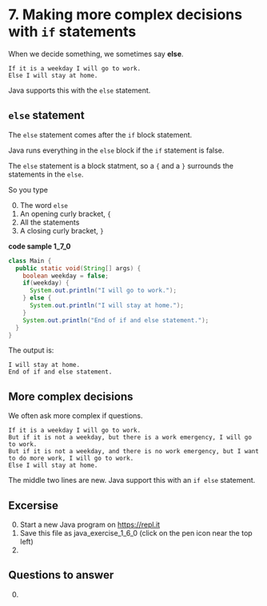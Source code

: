 # 7. Making more complex decisions with `if` statements 

When we decide something, we sometimes say **else**. 

```
If it is a weekday I will go to work.
Else I will stay at home.
```

Java supports this with the `else` statement.

## `else` statement

The `else` statement comes after the `if` block statement.

Java runs everything in the `else` block if the `if` statement is false.

The `else` statement is a block statment, so a `{` and a `}` surrounds the statements in the `else`.

So you type

0. The word `else`
0. An opening curly bracket, `{`
0. All the statements 
0. A closing curly bracket, `}`


**code sample 1_7_0**
```java
class Main {
  public static void(String[] args) {
    boolean weekday = false;
    if(weekday) {
      System.out.println("I will go to work.");
    } else {
      System.out.println("I will stay at home.");      
    }
    System.out.println("End of if and else statement.");    
  }
}
```

The output is:
```
I will stay at home.
End of if and else statement.
```

## More complex decisions

We often ask more complex if questions.

```
If it is a weekday I will go to work.
But if it is not a weekday, but there is a work emergency, I will go to work.
But if it is not a weekday, and there is no work emergency, but I want to do more work, I will go to work.
Else I will stay at home.
```

The middle two lines are new. Java support this with an `if else` statement.

## Excersise

0. Start a new Java program on https://repl.it
0. Save this file as java_exercise_1_6_0 (click on the pen icon near the top left)
0. 

## Questions to answer ##

0. 

